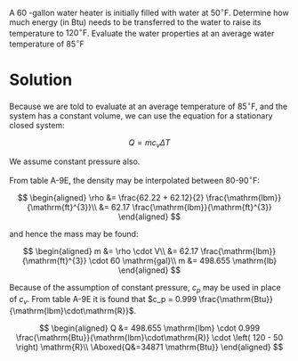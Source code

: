 A 60 -gallon water heater is initially filled with water at
$50^{\circ} \mathrm{F}$. Determine how much energy (in $\mathrm{Btu}$)
needs to be transferred to the water to raise its temperature to
$120^{\circ} \mathrm{F}$. Evaluate the water properties at an average
water temperature of $85^{\circ} \mathrm{F}$

# Solution

Because we are told to evaluate at an average temperature of
$85^{\circ} \mathrm{F}$, and the system has a constant volume, we can
use the equation for a stationary closed system:

$$
Q=m c_{v} \Delta T
$$

We assume constant pressure also.

From table A-9E, the density may be interpolated between
$80$-$90^{\circ} \mathrm{F}$:

$$
\begin{aligned}
\rho &= \frac{62.22 + 62.12}{2} \frac{\mathrm{lbm}}{\mathrm{ft}^{3}}\\
&= 62.17 \frac{\mathrm{lbm}}{\mathrm{ft}^{3}}
\end{aligned}
$$

and hence the mass may be found:

$$
\begin{aligned}
m &= \rho \cdot V\\
&= 62.17 \frac{\mathrm{lbm}}{\mathrm{ft}^{3}} \cdot 60 \mathrm{gal}\\
m &= 498.655 \mathrm{lb}
\end{aligned}
$$

Because of the assumption of constant pressure, $c_p$ may be used in
place of $c_v$. From table A-9E it is found that
$c_p = 0.999 \frac{\mathrm{Btu}}{\mathrm{lbm}\cdot\mathrm{R}}$.

$$
\begin{aligned}
Q &= 498.655 \mathrm{lbm} \cdot 0.999 \frac{\mathrm{Btu}}{\mathrm{lbm}\cdot\mathrm{R}} \cdot \left( 120 - 50 \right) \mathrm{R}\\
\Aboxed{Q&=34871 \mathrm{Btu}}
\end{aligned}
$$
